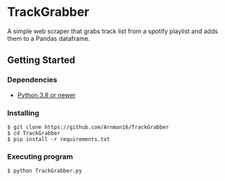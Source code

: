 # TrackGrabber

A simple web scraper that grabs track list from a spotify playlist and adds them to a Pandas dataframe.

## Getting Started

### Dependencies

* [Python 3.8 or newer](https://www.python.org/downloads/)

### Installing

```
$ git clone https://github.com/Arnman16/TrackGrabber
$ cd TrackGrabber
$ pip install -r requirements.txt
```

### Executing program

```
$ python TrackGrabber.py
```
